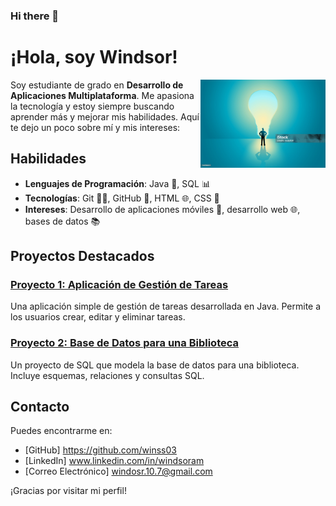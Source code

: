 ### Hi there 👋
# ¡Hola, soy Windsor!

<img src="istockphoto-1445186413-2048x2048.jpg" alt="Foto de perfil" align="right" width="200">

Soy estudiante de grado en **Desarrollo de Aplicaciones Multiplataforma**. Me apasiona la tecnología y estoy siempre buscando aprender más y mejorar mis habilidades. Aquí te dejo un poco sobre mí y mis intereses:

## Habilidades
- **Lenguajes de Programación**: Java 🚀, SQL 📊
- **Tecnologías**: Git 🐱‍💻, GitHub 🌟, HTML 🌐, CSS 🎨
- **Intereses**: Desarrollo de aplicaciones móviles 📱, desarrollo web 🌐, bases de datos 📚

## Proyectos Destacados
### [Proyecto 1: Aplicación de Gestión de Tareas](https://github.com/tu-usuario/proyecto-gestion-tareas)
Una aplicación simple de gestión de tareas desarrollada en Java. Permite a los usuarios crear, editar y eliminar tareas.

### [Proyecto 2: Base de Datos para una Biblioteca](https://github.com/tu-usuario/proyecto-biblioteca)
Un proyecto de SQL que modela la base de datos para una biblioteca. Incluye esquemas, relaciones y consultas SQL.

## Contacto
Puedes encontrarme en:
- [GitHub] https://github.com/winss03
- [LinkedIn] www.linkedin.com/in/windsoram
- [Correo Electrónico] windosr.10.7@gmail.com

¡Gracias por visitar mi perfil!




<!--
**winss03/winss03** is a ✨ _special_ ✨ repository because its `README.md` (this file) appears on your GitHub profile.

Here are some ideas to get you started:

- 🔭 I’m currently working on ...
- 🌱 I’m currently learning ...
- 👯 I’m looking to collaborate on ...
- 🤔 I’m looking for help with ...
- 💬 Ask me about ...
- 📫 How to reach me: ...
- 😄 Pronouns: ...
- ⚡ Fun fact: ...
-->
